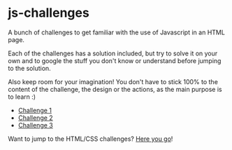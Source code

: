 # js-challenges

A bunch of challenges to get familiar with the use of Javascript in an HTML page.

Each of the challenges has a solution included, but try to solve it on your own and to google the stuff you don't know or understand before jumping to the solution.

Also keep room for your imagination! You don't have to stick 100% to the content of the challenge, the design or the actions, as the main purpose is to learn :)
- [Challenge 1](https://oussa.github.io/js-challenges/challenge1/)
- [Challenge 2](https://oussa.github.io/js-challenges/challenge2/)
- [Challenge 3](https://oussa.github.io/js-challenges/challenge3/)

Want to jump to the HTML/CSS challenges? [Here you go](https://oussa.github.io/html-css-challenges)!